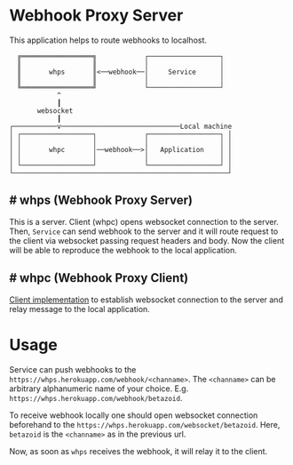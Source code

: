 # Webhook Proxy Server

This application helps to route webhooks to localhost.

```
  ╔══════════════════╗            ┌──────────────────┐
  ║                  ║            │                  │
  ║       whps       ║<──webhook──│     Service      │
  ║                  ║            │                  │
  ╚══════════════════╝            └──────────────────┘
            ^
            ┃
       websocket
            ┃
┌───────────v──────────────────────────────Local machine
│ ┌──────────────────┐            ┌──────────────────┐ │
│ │                  │            │                  │ │
│ │       whpc       │──webhook──>│   Application    │ │
│ │                  │            │                  │ │
│ └──────────────────┘            └──────────────────┘ │
└──────────────────────────────────────────────────────┘
```

## # whps (Webhook Proxy Server)
This is a server. Client (whpc) opens websocket connection
to the server. Then, `Service` can send webhook to the server and
it will route request to the client via websocket passing request
headers and body. Now the client will be able to reproduce the webhook
to the local application.

## # whpc (Webhook Proxy Client)
[Client implementation](https://github.com/kudrykv/whpc) to establish
websocket connection to the server and relay message to the local
application.

# Usage

Service can push webhooks to the
`https://whps.herokuapp.com/webhook/<channame>`.
The `<channame>` can be arbitrary alphanumeric name of your choice.
E.g. `https://whps.herokuapp.com/webhook/betazoid`.

To receive webhook locally one should open websocket connection beforehand
to the `https://whps.herokuapp.com/websocket/betazoid`. Here, `betazoid`
is the `<channame>` as in the previous url.

Now, as soon as `whps` receives the webhook, it will relay it to the client.

